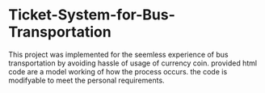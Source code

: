 # Ticket-System-for-Bus-Transportation
This project was implemented for the seemless experience of bus transportation by avoiding hassle of usage of currency coin.
provided html code are a model working of how the process occurs.
the code is modifyable to meet the personal requirements.

